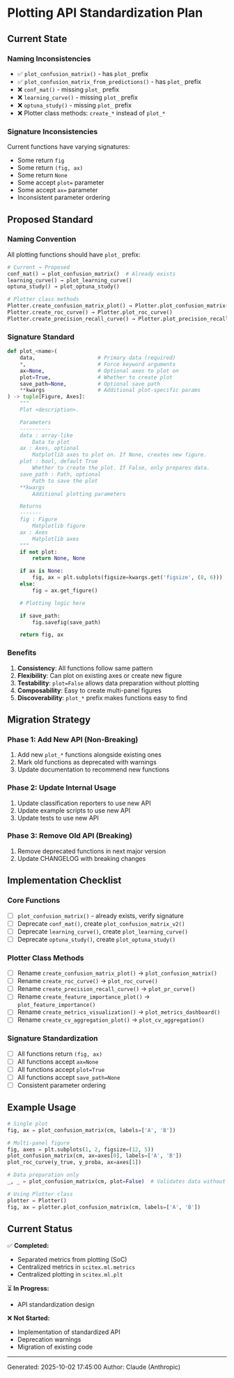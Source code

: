 # Plotting API Standardization Plan

## Current State

### Naming Inconsistencies
- ✅ `plot_confusion_matrix()` - has `plot_` prefix
- ✅ `plot_confusion_matrix_from_predictions()` - has `plot_` prefix
- ❌ `conf_mat()` - missing `plot_` prefix
- ❌ `learning_curve()` - missing `plot_` prefix
- ❌ `optuna_study()` - missing `plot_` prefix
- ❌ Plotter class methods: `create_*` instead of `plot_*`

### Signature Inconsistencies
Current functions have varying signatures:
- Some return `fig`
- Some return `(fig, ax)`
- Some return `None`
- Some accept `plot=` parameter
- Some accept `ax=` parameter
- Inconsistent parameter ordering

## Proposed Standard

### Naming Convention
All plotting functions should have `plot_` prefix:
```python
# Current → Proposed
conf_mat() → plot_confusion_matrix()  # Already exists
learning_curve() → plot_learning_curve()
optuna_study() → plot_optuna_study()

# Plotter class methods
Plotter.create_confusion_matrix_plot() → Plotter.plot_confusion_matrix()
Plotter.create_roc_curve() → Plotter.plot_roc_curve()
Plotter.create_precision_recall_curve() → Plotter.plot_precision_recall_curve()
```

### Signature Standard
```python
def plot_<name>(
    data,                    # Primary data (required)
    *,                       # Force keyword arguments
    ax=None,                 # Optional axes to plot on
    plot=True,               # Whether to create plot
    save_path=None,          # Optional save path
    **kwargs                 # Additional plot-specific params
) -> tuple[Figure, Axes]:
    """
    Plot <description>.

    Parameters
    ----------
    data : array-like
        Data to plot
    ax : Axes, optional
        Matplotlib axes to plot on. If None, creates new figure.
    plot : bool, default True
        Whether to create the plot. If False, only prepares data.
    save_path : Path, optional
        Path to save the plot
    **kwargs
        Additional plotting parameters

    Returns
    -------
    fig : Figure
        Matplotlib figure
    ax : Axes
        Matplotlib axes
    """
    if not plot:
        return None, None

    if ax is None:
        fig, ax = plt.subplots(figsize=kwargs.get('figsize', (8, 6)))
    else:
        fig = ax.get_figure()

    # Plotting logic here

    if save_path:
        fig.savefig(save_path)

    return fig, ax
```

### Benefits
1. **Consistency**: All functions follow same pattern
2. **Flexibility**: Can plot on existing axes or create new figure
3. **Testability**: `plot=False` allows data preparation without plotting
4. **Composability**: Easy to create multi-panel figures
5. **Discoverability**: `plot_*` prefix makes functions easy to find

## Migration Strategy

### Phase 1: Add New API (Non-Breaking)
1. Add new `plot_*` functions alongside existing ones
2. Mark old functions as deprecated with warnings
3. Update documentation to recommend new functions

### Phase 2: Update Internal Usage
1. Update classification reporters to use new API
2. Update example scripts to use new API
3. Update tests to use new API

### Phase 3: Remove Old API (Breaking)
1. Remove deprecated functions in next major version
2. Update CHANGELOG with breaking changes

## Implementation Checklist

### Core Functions
- [ ] `plot_confusion_matrix()` - already exists, verify signature
- [ ] Deprecate `conf_mat()`, create `plot_confusion_matrix_v2()`
- [ ] Deprecate `learning_curve()`, create `plot_learning_curve()`
- [ ] Deprecate `optuna_study()`, create `plot_optuna_study()`

### Plotter Class Methods
- [ ] Rename `create_confusion_matrix_plot()` → `plot_confusion_matrix()`
- [ ] Rename `create_roc_curve()` → `plot_roc_curve()`
- [ ] Rename `create_precision_recall_curve()` → `plot_pr_curve()`
- [ ] Rename `create_feature_importance_plot()` → `plot_feature_importance()`
- [ ] Rename `create_metrics_visualization()` → `plot_metrics_dashboard()`
- [ ] Rename `create_cv_aggregation_plot()` → `plot_cv_aggregation()`

### Signature Standardization
- [ ] All functions return `(fig, ax)`
- [ ] All functions accept `ax=None`
- [ ] All functions accept `plot=True`
- [ ] All functions accept `save_path=None`
- [ ] Consistent parameter ordering

## Example Usage

```python
# Single plot
fig, ax = plot_confusion_matrix(cm, labels=['A', 'B'])

# Multi-panel figure
fig, axes = plt.subplots(1, 2, figsize=(12, 5))
plot_confusion_matrix(cm, ax=axes[0], labels=['A', 'B'])
plot_roc_curve(y_true, y_proba, ax=axes[1])

# Data preparation only
_, _ = plot_confusion_matrix(cm, plot=False)  # Validates data without plotting

# Using Plotter class
plotter = Plotter()
fig, ax = plotter.plot_confusion_matrix(cm, labels=['A', 'B'])
```

## Current Status

✅ **Completed:**
- Separated metrics from plotting (SoC)
- Centralized metrics in `scitex.ml.metrics`
- Centralized plotting in `scitex.ml.plt`

⏳ **In Progress:**
- API standardization design

❌ **Not Started:**
- Implementation of standardized API
- Deprecation warnings
- Migration of existing code

---
Generated: 2025-10-02 17:45:00
Author: Claude (Anthropic)
